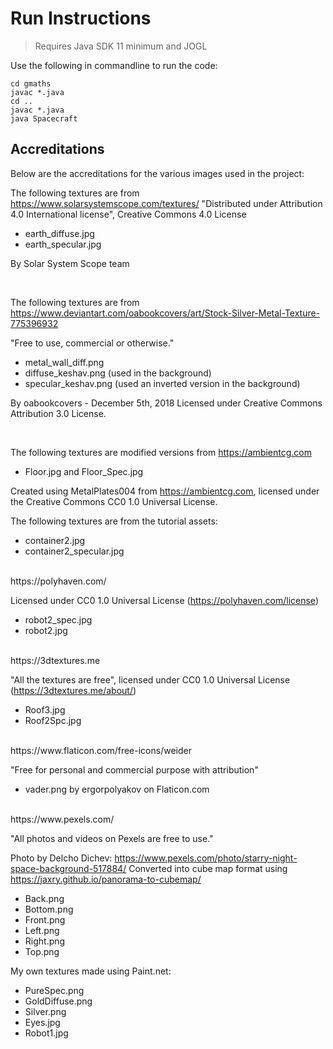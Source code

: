 # Run Instructions
> Requires Java SDK 11 minimum and JOGL

Use the following in commandline to run the code:
```
cd gmaths
javac *.java
cd .. 
javac *.java 
java Spacecraft
```
## Accreditations
Below are the accreditations for the various images used in the project:
<br>

The following textures are from https://www.solarsystemscope.com/textures/
"Distributed under Attribution 4.0 International license", Creative Commons 4.0 License
- earth_diffuse.jpg
- earth_specular.jpg

By Solar System Scope team

<br>

The following textures are from https://www.deviantart.com/oabookcovers/art/Stock-Silver-Metal-Texture-775396932

"Free to use, commercial or otherwise."

- metal_wall_diff.png
- diffuse_keshav.png (used in the background)
- specular_keshav.png (used an inverted version in the background)

By oabookcovers - December 5th, 2018
Licensed under Creative Commons Attribution 3.0 License.

<br>

The following textures are modified versions from https://ambientcg.com

- Floor.jpg and Floor_Spec.jpg

Created using MetalPlates004 from https://ambientcg.com,
licensed under the Creative Commons CC0 1.0 Universal License.

The following textures are from the tutorial assets:
- container2.jpg
- container2_specular.jpg

<br>
https://polyhaven.com/

Licensed under CC0 1.0 Universal License (https://polyhaven.com/license)
- robot2_spec.jpg
- robot2.jpg

<br>
https://3dtextures.me

"All the textures are free", licensed under CC0 1.0 Universal License (https://3dtextures.me/about/)
- Roof3.jpg
- Roof2Spc.jpg

<br>
https://www.flaticon.com/free-icons/weider

"Free for personal and commercial purpose with attribution"

- vader.png by ergorpolyakov on Flaticon.com

<br>
https://www.pexels.com/

"All photos and videos on Pexels are free to use."

Photo by Delcho Dichev: https://www.pexels.com/photo/starry-night-space-background-517884/
Converted into cube map format using https://jaxry.github.io/panorama-to-cubemap/

- Back.png
- Bottom.png
- Front.png
- Left.png
- Right.png
- Top.png



My own textures made using Paint.net:
- PureSpec.png
- GoldDiffuse.png
- Silver.png
- Eyes.jpg
- Robot1.jpg
